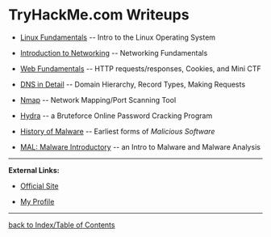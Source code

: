 # TryHackMe.com Writeups

* [Linux Fundamentals](thmLinuxFundamentals.md) -- Intro to the Linux Operating System

* [Introduction to Networking](thmIntroNetworking.md) -- Networking Fundamentals

* [Web Fundamentals](thmWebFundamentals.md) -- HTTP requests/responses, Cookies, and Mini CTF

* [DNS in Detail](thmDNSinDetail.md) -- Domain Hierarchy, Record Types, Making Requests 

* [Nmap](thmNmap.md) -- Network Mapping/Port Scanning Tool

* [Hydra](thmHydra.md) -- a Bruteforce Online Password Cracking Program

* [History of Malware](thmHistoryofMalware.md) -- Earliest forms of *Malicious Software*

* [MAL: Malware Introductory](thmMalIntro.md) -- an Intro to Malware and Malware Analysis

---
**External Links:**

* [Official Site](https://tryhackme.com/)

* [My Profile](https://tryhackme.com/p/gesteratops)

---
[back to Index/Table of Contents](index.md)
